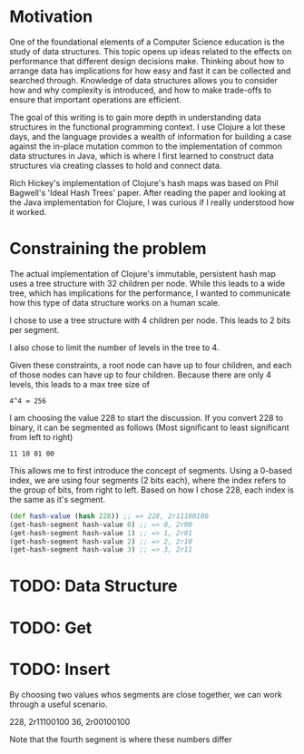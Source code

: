 # Motivation

One of the foundational elements of a Computer Science education is the study of data structures. 
This topic opens up ideas related to the effects on performance that different design decisions make.
Thinking about how to arrange data has implications for how easy and fast it can be collected and searched through.
Knowledge of data structures allows you to consider how and why complexity is introduced, and how to make trade-offs to ensure that important operations are efficient. 

The goal of this writing is to gain more depth in understanding data structures in the functional programming context.
I use Clojure a lot these days, and the language provides a wealth of information for building a case against the in-place mutation common to the implementation of common data structures in Java, which is where I first learned to construct data structures via creating classes to hold and connect data.

Rich Hickey's implementation of Clojure's hash maps was based on Phil Bagwell's
'Ideal Hash Trees' paper. After reading the paper and looking at the Java 
implementation for Clojure, I was curious if I really understood how it
worked.

# Constraining the problem

The actual implementation of Clojure's immutable, persistent hash map uses
a tree structure with 32 children per node. While this leads to a wide tree,
which has implications for the performance, I wanted to communicate how this
type of data structure works on a human scale.

I chose to use a tree structure with 4 children per node. This leads to 2 bits
per segment.

I also chose to limit the number of levels in the tree to 4.

Given these constraints, a root node can have up to four children, and each of
those nodes can have up to four children. Because there are only 4 levels, this
leads to a max tree size of 

`4^4 = 256`

I am choosing the value 228 to start the discussion. If you convert 228 to binary,
it can be segmented as follows (Most significant to least significant from left to right)

`11 10 01 00`

This allows me to first introduce the concept of segments. Using a 0-based index,
we are using four segments (2 bits each), where the index refers to the group
of bits, from right to left. Based on how I chose 228, each index is the same
as it's segment.

```clojure
(def hash-value (hash 228)) ;; => 228, 2r11100100
(get-hash-segment hash-value 0) ;; => 0, 2r00
(get-hash-segment hash-value 1) ;; => 1, 2r01
(get-hash-segment hash-value 2) ;; => 2, 2r10
(get-hash-segment hash-value 3) ;; => 3, 2r11
```

# TODO: Data Structure

# TODO: Get

# TODO: Insert

By choosing two values whos segments are close together, we can work through a
useful scenario.

228, 2r11100100
36,  2r00100100

Note that the fourth segment is where these numbers differ
